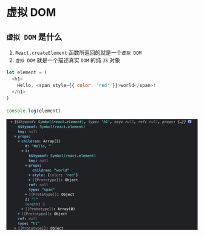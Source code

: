 # 虚拟 DOM

## `虚拟 DOM` 是什么

1. `React.createElement` 函数所返回的就是一个`虚拟 DOM`
2. `虚拟 DOM` 就是一个描述真实 `DOM` 的纯 `JS` 对象

```js
let element = (
  <h1>
    Hello, <span style={{ color: 'red' }}>world</span>!
  </h1>
)

console.log(element)
```

![virtual_dom](./image/virtual_dom.jpg)
